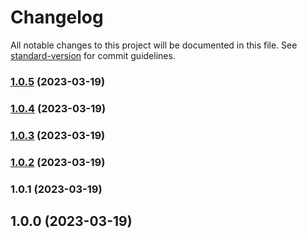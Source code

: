 # Changelog

All notable changes to this project will be documented in this file. See [standard-version](https://github.com/conventional-changelog/standard-version) for commit guidelines.

### [1.0.5](https://github.com/taylorn16/fp-toolkit/compare/v1.0.4...v1.0.5) (2023-03-19)

### [1.0.4](https://github.com/taylorn16/fp-toolkit/compare/v1.0.3...v1.0.4) (2023-03-19)

### [1.0.3](https://github.com/taylorn16/fp-toolkit/compare/v1.0.2...v1.0.3) (2023-03-19)

### [1.0.2](https://github.com/taylorn16/fp-toolkit/compare/v1.0.1...v1.0.2) (2023-03-19)

### 1.0.1 (2023-03-19)

## 1.0.0 (2023-03-19)
